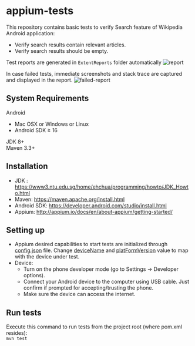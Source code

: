 # appium-tests

This repository contains basic tests to verify Search feature of Wikipedia Android application:
- Verify search results contain relevant articles.
- Verify search results should be empty.

Test reports are generated in `ExtentReports` folder automatically
![report](https://i.imgur.com/tpmQKV8.png)<br/>

In case failed tests, immediate screenshots and stack trace are captured and displayed in the report.
![failed-report](https://i.imgur.com/xEtI8rQ.png)<br/>

## System Requirements
Android
* Mac OSX or Windows or Linux
* Android SDK ≥ 16

JDK 8+<br/>
Maven 3.3+

## Installation
* JDK : https://www3.ntu.edu.sg/home/ehchua/programming/howto/JDK_Howto.html
* Maven: https://maven.apache.org/install.html
* Android SDK: https://developer.android.com/studio/install.html
* Appium: http://appium.io/docs/en/about-appium/getting-started/

## Setting up
* Appium desired capabilities to start tests are initialized through [config.json](https://github.com/zazrashima/appium-tests/blob/master/src/test/resources/config.json) file. Change [deviceName](https://github.com/zazrashima/appium-tests/blob/dc9492f4243bf9e36da0712c7c7385b4ce8fd38e/src/test/resources/config.json#L3) and [platFormVersion](https://github.com/zazrashima/appium-tests/blob/dc9492f4243bf9e36da0712c7c7385b4ce8fd38e/src/test/resources/config.json#L4) value to map with the device under test.
* Device:
  * Turn on the phone developer mode (go to Settings -> Developer options).
  * Connect your Android device to the computer using USB cable. Just confirm if prompted for accepting/trusting the phone.
  * Make sure the device can access the internet.

## Run tests
Execute this command to run tests from the project root (where pom.xml resides):<br/>
`mvn test`
